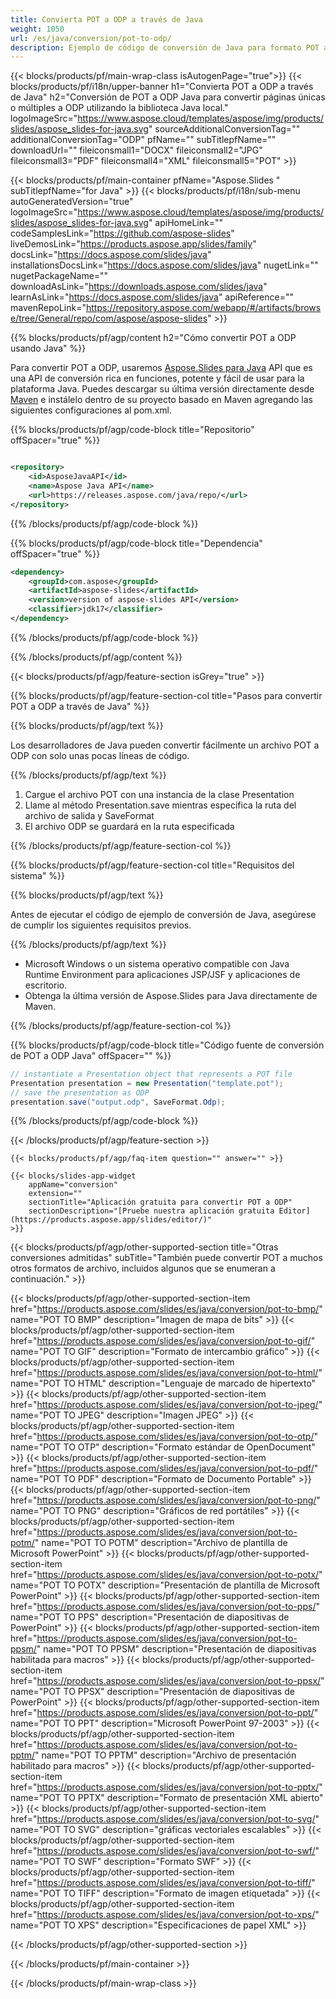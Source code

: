 ```yaml
---
title: Convierta POT a ODP a través de Java
weight: 1050
url: /es/java/conversion/pot-to-odp/ 
description: Ejemplo de código de conversión de Java para formato POT a archivo ODP. Utilice este código de ejemplo para exportar presentaciones de PowerPoint y OpenOffice a ODP dentro de cualquier aplicación basada en Java web o de escritorio.
---
```


{{< blocks/products/pf/main-wrap-class isAutogenPage="true">}}
{{< blocks/products/pf/i18n/upper-banner h1="Convierta POT a ODP a través de Java" h2="Conversión de POT a ODP Java para convertir páginas únicas o múltiples a ODP utilizando la biblioteca Java local." logoImageSrc="https://www.aspose.cloud/templates/aspose/img/products/slides/aspose_slides-for-java.svg" sourceAdditionalConversionTag="" additionalConversionTag="ODP" pfName="" subTitlepfName="" downloadUrl="" fileiconsmall1="DOCX" fileiconsmall2="JPG" fileiconsmall3="PDF" fileiconsmall4="XML" fileiconsmall5="POT" >}}

{{< blocks/products/pf/main-container pfName="Aspose.Slides " subTitlepfName="for Java" >}}
{{< blocks/products/pf/i18n/sub-menu autoGeneratedVersion="true" logoImageSrc="https://www.aspose.cloud/templates/aspose/img/products/slides/aspose_slides-for-java.svg" apiHomeLink="" codeSamplesLink="https://github.com/aspose-slides" liveDemosLink="https://products.aspose.app/slides/family" docsLink="https://docs.aspose.com/slides/java" installationsDocsLink="https://docs.aspose.com/slides/java" nugetLink="" nugetPackageName="" downloadAsLink="https://downloads.aspose.com/slides/java" learnAsLink="https://docs.aspose.com/slides/java" apiReference="" mavenRepoLink="https://repository.aspose.com/webapp/#/artifacts/browse/tree/General/repo/com/aspose/aspose-slides" >}}

{{% blocks/products/pf/agp/content h2="Cómo convertir POT a ODP usando Java" %}}

 Para convertir POT a ODP, usaremos
 [Aspose.Slides para Java](https://products.aspose.com/slides/es/java)
 API que es una API de conversión rica en funciones, potente y fácil de usar para la plataforma Java. Puedes descargar su última versión directamente desde
 [Maven](https://repository.aspose.com/webapp/#/artifacts/browse/tree/General/repo/com/aspose/aspose-slides)
 e instálelo dentro de su proyecto basado en Maven agregando las siguientes configuraciones al pom.xml.

{{% blocks/products/pf/agp/code-block title="Repositorio" offSpacer="true" %}}

```xml

<repository>
    <id>AsposeJavaAPI</id>
    <name>Aspose Java API</name>
    <url>https://releases.aspose.com/java/repo/</url>
</repository>

```

{{% /blocks/products/pf/agp/code-block %}}

{{% blocks/products/pf/agp/code-block title="Dependencia" offSpacer="true" %}}

```xml
<dependency>
    <groupId>com.aspose</groupId>
    <artifactId>aspose-slides</artifactId>
    <version>version of aspose-slides API</version>
    <classifier>jdk17</classifier>
</dependency>

```

{{% /blocks/products/pf/agp/code-block %}}

{{% /blocks/products/pf/agp/content %}}

{{< blocks/products/pf/agp/feature-section isGrey="true" >}}

{{% blocks/products/pf/agp/feature-section-col title="Pasos para convertir POT a ODP a través de Java" %}}

{{% blocks/products/pf/agp/text %}}

 Los desarrolladores de Java pueden convertir fácilmente un archivo POT a ODP con solo unas pocas líneas de código.

{{% /blocks/products/pf/agp/text %}}

1. Cargue el archivo POT con una instancia de la clase Presentation
1. Llame al método Presentation.save mientras especifica la ruta del archivo de salida y SaveFormat
1. El archivo ODP se guardará en la ruta especificada

{{% /blocks/products/pf/agp/feature-section-col %}}

{{% blocks/products/pf/agp/feature-section-col title="Requisitos del sistema" %}}

{{% blocks/products/pf/agp/text %}}

 Antes de ejecutar el código de ejemplo de conversión de Java, asegúrese de cumplir los siguientes requisitos previos.

{{% /blocks/products/pf/agp/text %}}

- Microsoft Windows o un sistema operativo compatible con Java Runtime Environment para aplicaciones JSP/JSF y aplicaciones de escritorio.
- Obtenga la última versión de Aspose.Slides para Java directamente de Maven.

{{% /blocks/products/pf/agp/feature-section-col %}}

{{% blocks/products/pf/agp/code-block title="Código fuente de conversión de POT a ODP Java" offSpacer="" %}}

```cs
// instantiate a Presentation object that represents a POT file
Presentation presentation = new Presentation("template.pot");
// save the presentation as ODP
presentation.save("output.odp", SaveFormat.Odp);   

```

{{% /blocks/products/pf/agp/code-block %}}

{{< /blocks/products/pf/agp/feature-section >}}

    {{< blocks/products/pf/agp/faq-item question="" answer="" >}}
 

<!-- aboutfile Starts -->

<!-- aboutfile Ends -->

    {{< blocks/slides-app-widget 
        appName="conversion"
        extension=""
        sectionTitle="Aplicación gratuita para convertir POT a ODP" 
        sectionDescription="[Pruebe nuestra aplicación gratuita Editor](https://products.aspose.app/slides/editor/)" 
    >}}
    
{{< blocks/products/pf/agp/other-supported-section title="Otras conversiones admitidas" subTitle="También puede convertir POT a muchos otros formatos de archivo, incluidos algunos que se enumeran a continuación." >}}

{{< blocks/products/pf/agp/other-supported-section-item href="https://products.aspose.com/slides/es/java/conversion/pot-to-bmp/" name="POT TO BMP" description="Imagen de mapa de bits" >}}
{{< blocks/products/pf/agp/other-supported-section-item href="https://products.aspose.com/slides/es/java/conversion/pot-to-gif/" name="POT TO GIF" description="Formato de intercambio gráfico" >}}
{{< blocks/products/pf/agp/other-supported-section-item href="https://products.aspose.com/slides/es/java/conversion/pot-to-html/" name="POT TO HTML" description="Lenguaje de marcado de hipertexto" >}}
{{< blocks/products/pf/agp/other-supported-section-item href="https://products.aspose.com/slides/es/java/conversion/pot-to-jpeg/" name="POT TO JPEG" description="Imagen JPEG" >}}
{{< blocks/products/pf/agp/other-supported-section-item href="https://products.aspose.com/slides/es/java/conversion/pot-to-otp/" name="POT TO OTP" description="Formato estándar de OpenDocument" >}}
{{< blocks/products/pf/agp/other-supported-section-item href="https://products.aspose.com/slides/es/java/conversion/pot-to-pdf/" name="POT TO PDF" description="Formato de Documento Portable" >}}
{{< blocks/products/pf/agp/other-supported-section-item href="https://products.aspose.com/slides/es/java/conversion/pot-to-png/" name="POT TO PNG" description="Gráficos de red portátiles" >}}
{{< blocks/products/pf/agp/other-supported-section-item href="https://products.aspose.com/slides/es/java/conversion/pot-to-potm/" name="POT TO POTM" description="Archivo de plantilla de Microsoft PowerPoint" >}}
{{< blocks/products/pf/agp/other-supported-section-item href="https://products.aspose.com/slides/es/java/conversion/pot-to-potx/" name="POT TO POTX" description="Presentación de plantilla de Microsoft PowerPoint" >}}
{{< blocks/products/pf/agp/other-supported-section-item href="https://products.aspose.com/slides/es/java/conversion/pot-to-pps/" name="POT TO PPS" description="Presentación de diapositivas de PowerPoint" >}}
{{< blocks/products/pf/agp/other-supported-section-item href="https://products.aspose.com/slides/es/java/conversion/pot-to-ppsm/" name="POT TO PPSM" description="Presentación de diapositivas habilitada para macros" >}}
{{< blocks/products/pf/agp/other-supported-section-item href="https://products.aspose.com/slides/es/java/conversion/pot-to-ppsx/" name="POT TO PPSX" description="Presentación de diapositivas de PowerPoint" >}}
{{< blocks/products/pf/agp/other-supported-section-item href="https://products.aspose.com/slides/es/java/conversion/pot-to-ppt/" name="POT TO PPT" description="Microsoft PowerPoint 97-2003" >}}
{{< blocks/products/pf/agp/other-supported-section-item href="https://products.aspose.com/slides/es/java/conversion/pot-to-pptm/" name="POT TO PPTM" description="Archivo de presentación habilitado para macros" >}}
{{< blocks/products/pf/agp/other-supported-section-item href="https://products.aspose.com/slides/es/java/conversion/pot-to-pptx/" name="POT TO PPTX" description="Formato de presentación XML abierto" >}}
{{< blocks/products/pf/agp/other-supported-section-item href="https://products.aspose.com/slides/es/java/conversion/pot-to-svg/" name="POT TO SVG" description="gráficas vectoriales escalables" >}}
{{< blocks/products/pf/agp/other-supported-section-item href="https://products.aspose.com/slides/es/java/conversion/pot-to-swf/" name="POT TO SWF" description="Formato SWF" >}}
{{< blocks/products/pf/agp/other-supported-section-item href="https://products.aspose.com/slides/es/java/conversion/pot-to-tiff/" name="POT TO TIFF" description="Formato de imagen etiquetada" >}}
{{< blocks/products/pf/agp/other-supported-section-item href="https://products.aspose.com/slides/es/java/conversion/pot-to-xps/" name="POT TO XPS" description="Especificaciones de papel XML" >}}

{{< /blocks/products/pf/agp/other-supported-section >}}

{{< /blocks/products/pf/main-container >}}
    
{{< /blocks/products/pf/main-wrap-class >}}
